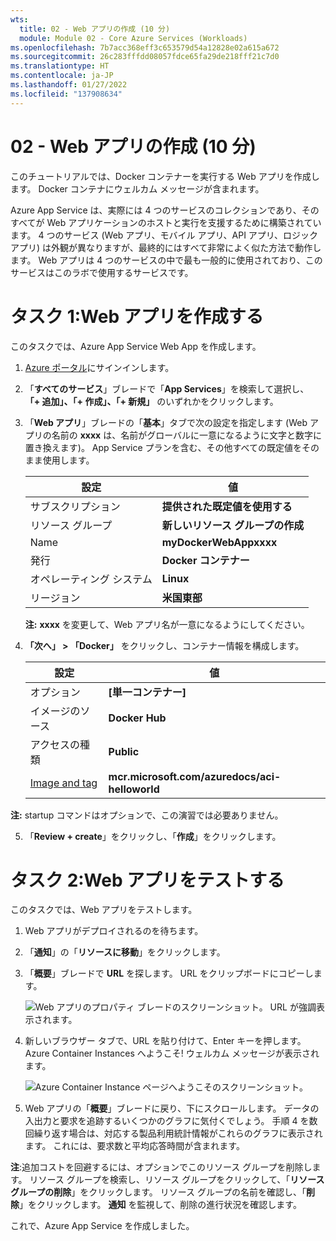 ```yaml
---
wts:
  title: 02 - Web アプリの作成 (10 分)
  module: Module 02 - Core Azure Services (Workloads)
ms.openlocfilehash: 7b7acc368eff3c653579d54a12828e02a615a672
ms.sourcegitcommit: 26c283fffdd08057fdce65fa29de218fff21c7d0
ms.translationtype: HT
ms.contentlocale: ja-JP
ms.lasthandoff: 01/27/2022
ms.locfileid: "137908634"
---
```

# <a name="02---create-a-web-app-10-min"></a>02 - Web アプリの作成 (10 分)

このチュートリアルでは、Docker コンテナーを実行する Web アプリを作成します。 Docker コンテナにウェルカム メッセージが含まれます。 

Azure App Service は、実際には 4 つのサービスのコレクションであり、そのすべてが Web アプリケーションのホストと実行を支援するために構築されています。 4 つのサービス (Web アプリ、モバイル アプリ、API アプリ、ロジック アプリ) は外観が異なりますが、最終的にはすべて非常によく似た方法で動作します。 Web アプリは 4 つのサービスの中で最も一般的に使用されており、このサービスはこのラボで使用するサービスです。

# <a name="task-1-create-a-web-app"></a>タスク 1:Web アプリを作成する 

このタスクでは、Azure App Service Web App を作成します。 

1. [Azure ポータル](http://portal.azure.com/)にサインインします。 

2. 「**すべてのサービス**」ブレードで「**App Services**」を検索して選択し、 **「+ 追加」、「+ 作成」、「+ 新規」** のいずれかをクリックします。

3. 「**Web アプリ**」ブレードの「**基本**」タブで次の設定を指定します (Web アプリの名前の **xxxx** は、名前がグローバルに一意になるように文字と数字に置き換えます)。 App Service プランを含む、その他すべての既定値をそのまま使用します。 

    | 設定 | 値 |
    | -- | -- |
    | サブスクリプション | **提供された既定値を使用する** |
    | リソース グループ | **新しいリソース グループの作成**|
    | Name | **myDockerWebAppxxxx** |
    | 発行 | **Docker コンテナー** |
    | オペレーティング システム | **Linux** |
    | リージョン | **米国東部** |
    
    **注:**  **xxxx** を変更して、Web アプリ名が一意になるようにしてください。

4. **「次へ」 > 「Docker」** をクリックし、コンテナー情報を構成します。  

    | 設定 | 値 |
    | -- | -- |
    | オプション | **[単一コンテナー]** |
    | イメージのソース | **Docker Hub** |
    | アクセスの種類 | **Public** |
    | [Image and tag](イメージとタグ) | **mcr.microsoft.com/azuredocs/aci-helloworld** |
    
 **注:**  startup コマンドはオプションで、この演習では必要ありません。

5. 「**Review + create**」をクリックし、「**作成**」をクリックします。 

# <a name="task-2-test-the-web-app"></a>タスク 2:Web アプリをテストする

このタスクでは、Web アプリをテストします。

1. Web アプリがデプロイされるのを待ちます。

2. 「**通知**」の「**リソースに移動**」をクリックします。 

3. 「**概要**」ブレードで **URL** を探します。 URL をクリップボードにコピーします。

    ![Web アプリのプロパティ ブレードのスクリーンショット。 URL が強調表示されます。](../images/0801.png)

4. 新しいブラウザー タブで、URL を貼り付けて、Enter キーを押します。 Azure Container Instances へようこそ! ウェルカム メッセージが表示されます。

    ![Azure Container Instance ページへようこそのスクリーンショット。](../images/0802.png)

5. Web アプリの「**概要**」ブレードに戻り、下にスクロールします。 データの入出力と要求を追跡するいくつかのグラフに気付くでしょう。 手順 4 を数回繰り返す場合は、対応する製品利用統計情報がこれらのグラフに表示されます。 これには、要求数と平均応答時間が含まれます。 

**注**:追加コストを回避するには、オプションでこのリソース グループを削除します。 リソース グループを検索し、リソース グループをクリックして、「**リソース グループの削除**」をクリックします。 リソース グループの名前を確認し、「**削除**」をクリックします。 **通知** を監視して、削除の進行状況を確認します。

これで、Azure App Service を作成しました。
